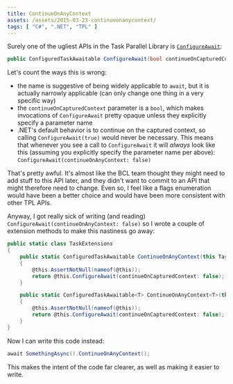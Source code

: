 ```yaml
---
title: ContinueOnAnyContext
assets: /assets/2015-03-23-continueonanycontext/
tags: [ "C#", ".NET", "TPL" ]
---
```

Surely one of the ugliest APIs in the Task Parallel Library is [`ConfigureAwait`](https://msdn.microsoft.com/en-us/library/system.threading.tasks.task.configureawait%28v=vs.110%29.aspx):

```csharp
public ConfiguredTaskAwaitable ConfigureAwait(bool continueOnCapturedContext)
```

Let's count the ways this is wrong:

* the name is suggestive of being widely applicable to `await`, but it is actually narrowly applicable (can only change one thing in a very specific way)
* the `continueOnCapturedContext` parameter is a `bool`, which makes invocations of `ConfigureAwait` pretty opaque unless they explicitly specify a parameter name
* .NET's default behavior is to continue on the captured context, so calling `ConfigureAwait(true)` would never be necessary. This means that whenever you see a call to `ConfigureAwait` it will *always* look like this (assuming you explicitly specify the parameter name per above): `ConfigureAwait(continueOnAnyContext: false)`

That's pretty awful. It's almost like the BCL team thought they might need to add stuff to this API later, and they didn't want to commit to an API that might therefore need to change. Even so, I feel like a flags enumeration would have been a better choice and would have been more consistent with other TPL APIs.

Anyway, I got really sick of writing (and reading) `ConfigureAwait(continueOnAnyContext: false)` so I wrote a couple of extension methods to make this nastiness go away:

```csharp
public static class TaskExtensions
{
    public static ConfiguredTaskAwaitable ContinueOnAnyContext(this Task @this)
    {
        @this.AssertNotNull(nameof(@this));
        return @this.ConfigureAwait(continueOnCapturedContext: false);
    }

    public static ConfiguredTaskAwaitable<T> ContinueOnAnyContext<T>(this Task<T> @this)
    {
        @this.AssertNotNull(nameof(@this));
        return @this.ConfigureAwait(continueOnCapturedContext: false);
    }
}
```

Now I can write this code instead:

```csharp
await SomethingAsync().ContinueOnAnyContext();
```

This makes the intent of the code far clearer, as well as making it easier to write.